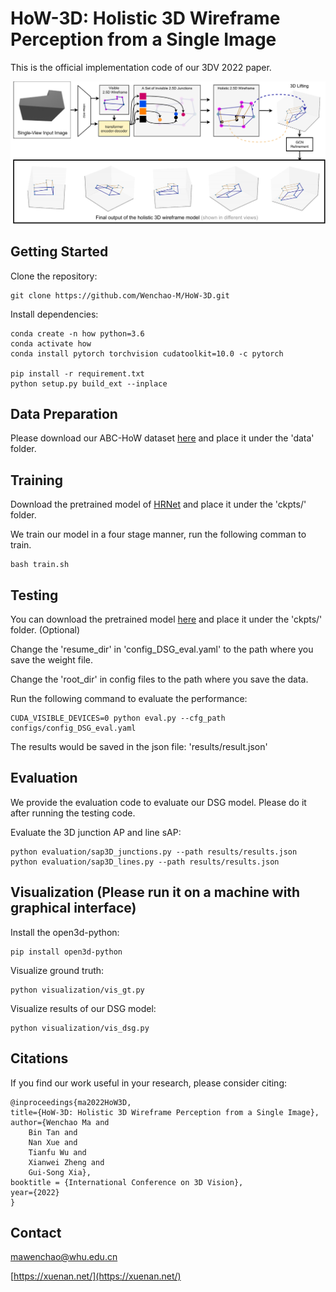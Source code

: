 # HoW-3D: Holistic 3D Wireframe Perception from a Single Image

This is the official implementation code of our 3DV 2022 paper. 


<img src="pictures/model.pdf" width="600">

## Getting Started
Clone the repository:
```shell
git clone https://github.com/Wenchao-M/HoW-3D.git
```

Install dependencies:
```shell
conda create -n how python=3.6
conda activate how
conda install pytorch torchvision cudatoolkit=10.0 -c pytorch

pip install -r requirement.txt
python setup.py build_ext --inplace
```

## Data Preparation

Please download our ABC-HoW dataset [here](https://drive.google.com/file/d/1NPNq4JDvV5p9Kli1acUZP05uzgKnrjUg/view?usp=sharing)
and place it under the 'data' folder.

## Training

Download the pretrained model of [HRNet](https://drive.google.com/drive/folders/1dCq4WxconPEDO8uZq4YDctZ8nxtvEtv8?usp=sharing) 
and place it under the 'ckpts/' folder.

We train our model in a four stage manner, run the following comman to train.
``` shell
bash train.sh
```

## Testing
You can download the pretrained model [here](https://drive.google.com/file/d/1j2lP_3ut1fGRUM7iYpSAtsx-NRijcOpF/view?usp=sharing) 
and place it under the 'ckpts/' folder. (Optional)

Change the 'resume_dir' in 'config_DSG_eval.yaml' to the path where you save the weight file.

Change the 'root_dir' in config files to the path where you save the data.

Run the following command to evaluate the performance:
```shell
CUDA_VISIBLE_DEVICES=0 python eval.py --cfg_path configs/config_DSG_eval.yaml

```
The results would be saved in the json file: 'results/result.json'

## Evaluation
We provide the evaluation code to evaluate our DSG model. Please do it after running the testing code.

Evaluate the 3D junction AP and line sAP:
```shell
python evaluation/sap3D_junctions.py --path results/results.json
python evaluation/sap3D_lines.py --path results/results.json
```

## Visualization (Please run it on a machine with graphical interface)
Install the open3d-python:
```shell
pip install open3d-python
```
Visualize ground truth:
```shell
python visualization/vis_gt.py
```

Visualize results of our DSG model:
```shell
python visualization/vis_dsg.py
```

## Citations
If you find our work useful in your research, please consider citing:
```
@inproceedings{ma2022HoW3D,
title={HoW-3D: Holistic 3D Wireframe Perception from a Single Image},
author={Wenchao Ma and 
	Bin Tan and
	Nan Xue and
	Tianfu Wu and
	Xianwei Zheng and
	Gui-Song Xia},
booktitle = {International Conference on 3D Vision},
year={2022}
}
```

## Contact
[mawenchao@whu.edu.cn](mawenchao@whu.edu.cn)

[https://xuenan.net/](https://xuenan.net/)






